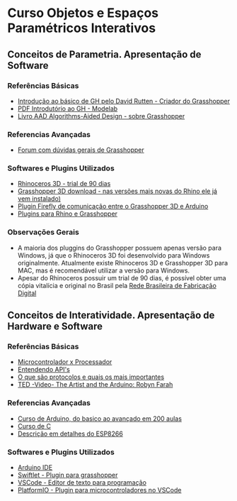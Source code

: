 # Curso Objetos e Espaços Paramétricos Interativos

## Conceitos de Parametria. Apresentação de Software

### Referências Básicas
- [Introdução ao básico de GH pelo David Rutten - Criador do Grasshopper](https://vimeopro.com/rhino/grasshopper-getting-started-by-david-rutten)
- [PDF Introdutório ao GH - Modelab](https://aae280.files.wordpress.com/2014/10/mode-lab-grasshopper-primer-third-edition.pdf)
- [Livro AAD Algorithms-Aided Design - sobre Grasshopper](https://www.amazon.com/Algorithms-Aided-Design-Parametric-strategies-Grasshopper/dp/8895315308)

### Referencias Avançadas
- [Forum com dúvidas gerais de Grasshopper](https://discourse.mcneel.com/c/grasshopper/2)

### Softwares e Plugins Utilizados
- [Rhinoceros 3D - trial de 90 dias](https://www.rhino3d.com/download/)
- [Grasshopper 3D download - nas versões mais novas do Rhino ele já vem instalado)](https://www.grasshopper3d.com/page/download-1)
- [Plugin Firefly de comunicação entre o Grasshopper 3D e Arduino](https://www.food4rhino.com/en/app/firefly)
- [Plugins para Rhino e Grasshopper](https://www.food4rhino.com/en)

### Observações Gerais
- A maioria dos pluggins do Grasshopper possuem apenas versão para Windows, já que o Rhinoceros 3D foi desenvolvido para Windows originalmente. Atualmente existe Rhinoceros 3D e Grasshopper 3D para MAC, mas é recomendável utilizar a versão para Windows.
- Apesar do Rhinoceros possuir um trial de 90 dias, é possível obter uma cópia vitalícia e original no Brasil pela [Rede Brasileira de Fabricação Digital](https://www.rbfd.com.br/faq/)

## Conceitos de Interatividade. Apresentação de Hardware e Software

### Referências Básicas
- [Microcontrolador x Processador](https://www.filipeflop.com/blog/diferencas-entre-microcontrolador-e-microprocessador/)
- [Entendendo API's](https://mundoapi.com.br/materias/para-entender-o-que-e-api-o-garcom/)
- [O que são protocolos e quais os mais importantes](https://www.weblink.com.br/blog/tecnologia/conheca-os-principais-protocolos-de-internet/)
- [TED -Video- The Artist and the Arduino: Robyn Farah](https://www.youtube.com/watch?v=GciftUFN-JM)

### Referencias Avançadas
- [Curso de Arduino, do basico ao avançado em 200 aulas](https://www.youtube.com/watch?v=S34PnG143sE&list=PLZ8dBTV2_5HSyOXhJ77d-iyt5Z_v_1DPM)
- [Curso de C](https://www.youtube.com/watch?v=mYQmbpWOj1o&list=PLZ8dBTV2_5HTGGtrPxDB7zx8J5VMuXdob)
- [Descrição em detalhes do ESP8266](https://www.youtube.com/watch?v=mYQmbpWOj1o&list=PLZ8dBTV2_5HTGGtrPxDB7zx8J5VMuXdob)

### Softwares e Plugins Utilizados
- [Arduino IDE](https://www.arduino.cc/en/donate/)
- [Swiftlet - Plugin para grasshopper](https://www.food4rhino.com/en/app/swiftlet)
- [VSCode - Editor de texto para programação](https://code.visualstudio.com/)
- [PlatformIO - Plugin para microcontroladores no VSCode](https://docs.platformio.org/en/stable/integration/ide/vscode.html)
